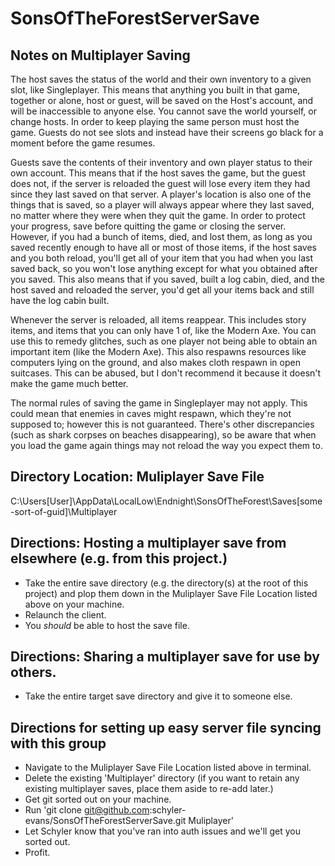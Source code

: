 # SonsOfTheForestServerSave

## Notes on Multiplayer Saving

The host saves the status of the world and their own inventory to a given slot, like Singleplayer. This means that anything you built in that game, together or alone, host or guest, will be saved on the Host's account, and will be inaccessible to anyone else. You cannot save the world yourself, or change hosts. In order to keep playing the same person must host the game. Guests do not see slots and instead have their screens go black for a moment before the game resumes.

Guests save the contents of their inventory and own player status to their own account. This means that if the host saves the game, but the guest does not, if the server is reloaded the guest will lose every item they had since they last saved on that server. A player's location is also one of the things that is saved, so a player will always appear where they last saved, no matter where they were when they quit the game. In order to protect your progress, save before quitting the game or closing the server. However, if you had a bunch of items, died, and lost them, as long as you saved recently enough to have all or most of those items, if the host saves and you both reload, you'll get all of your item that you had when you last saved back, so you won't lose anything except for what you obtained after you saved. This also means that if you saved, built a log cabin, died, and the host saved and reloaded the server, you'd get all your items back and still have the log cabin built.

Whenever the server is reloaded, all items reappear. This includes story items, and items that you can only have 1 of, like the Modern Axe. You can use this to remedy glitches, such as one player not being able to obtain an important item (like the Modern Axe). This also respawns resources like computers lying on the ground, and also makes cloth respawn in open suitcases. This can be abused, but I don't recommend it because it doesn't make the game much better.

The normal rules of saving the game in Singleplayer may not apply. This could mean that enemies in caves might respawn, which they're not supposed to; however this is not guaranteed. There's other discrepancies (such as shark corpses on beaches disappearing), so be aware that when you load the game again things may not reload the way you expect them to.

## Directory Location: Muliplayer Save File
C:\Users\[User]\AppData\LocalLow\Endnight\SonsOfTheForest\Saves\[some-sort-of-guid]\Multiplayer

## Directions: Hosting a multiplayer save from elsewhere (e.g. from this project.)
- Take the entire save directory (e.g. the directory(s) at the root of this project) and plop them down in the Muliplayer Save File Location listed above on your machine.
- Relaunch the client.
- You _should_ be able to host the save file.

## Directions: Sharing a multiplayer save for use by others.
- Take the entire target save directory and give it to someone else.

## Directions for setting up easy server file syncing with this group
- Navigate to the Muliplayer Save File Location listed above in terminal.
- Delete the existing 'Multiplayer' directory (if you want to retain any existing multiplayer saves, place them aside to re-add later.)
- Get git sorted out on your machine.
- Run 'git clone git@github.com:schyler-evans/SonsOfTheForestServerSave.git Muliplayer'
- Let Schyler know that you've ran into auth issues and we'll get you sorted out.
- Profit.
